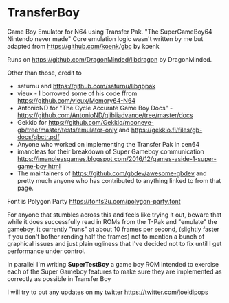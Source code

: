 # TransferBoy
Game Boy Emulator for N64 using Transfer Pak. "The SuperGameBoy64 Nintendo never made"
Core emulation logic wasn't written by me but adapted from https://github.com/koenk/gbc by koenk

Runs on https://github.com/DragonMinded/libdragon by DragonMinded.

Other than those, credit to
* saturnu and https://github.com/saturnu/libgbpak
* vieux - I borrowed some of his code ffrom https://github.com/vieux/Memory64-N64
* AntonioND for "The Cycle Accurate Game Boy Docs" - https://github.com/AntonioND/giibiiadvance/tree/master/docs
* Gekkio for https://github.com/Gekkio/mooneye-gb/tree/master/tests/emulator-only and https://gekkio.fi/files/gb-docs/gbctr.pdf
* Anyone who worked on implementing the Transfer Pak in cen64
* imanoleas for their breakdown of Super Gameboy communication https://imanoleasgames.blogspot.com/2016/12/games-aside-1-super-game-boy.html
* The maintainers of https://github.com/gbdev/awesome-gbdev and pretty much anyone who has contributed to anything linked to from that page.

Font is Polygon Party https://fonts2u.com/polygon-party.font

For anyone that stumbles across this and feels like trying it out, beware that while it does successfully read in ROMs from the T-Pak and "emulate" the gameboy, it currently "runs" at about 10 frames per second, (slightly faster if you don't bother rending half the frames) not to mention a bunch of graphical issues and just plain ugliness that I've decided not to fix until I get performance under control.

In parallel I'm writing **SuperTestBoy** a game boy ROM intended to exercise each of the Super Gameboy features to make sure they are implemented as correctly as possible in Transfer Boy

I will try to put any updates on my twitter https://twitter.com/joeldipops

